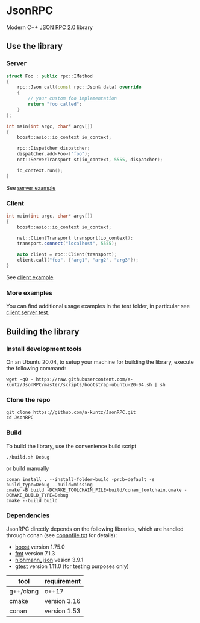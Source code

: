 # JsonRPC

Modern C++ [JSON RPC 2.0](https://www.jsonrpc.org/specification) library

## Use the library

### Server

```c++
struct Foo : public rpc::IMethod
{
    rpc::Json call(const rpc::Json& data) override
    {
        // your custom foo implementation
        return "foo called";
    }
};

int main(int argc, char* argv[])
{
    boost::asio::io_context io_context;

    rpc::Dispatcher dispatcher;
    dispatcher.add<Foo>("foo");
    net::ServerTransport st(io_context, 5555, dispatcher);

    io_context.run();
}
```

See [server example](example/src/Server.cpp)

### Client

```c++
int main(int argc, char* argv[])
{
    boost::asio::io_context io_context;

    net::ClientTransport transport(io_context);
    transport.connect("localhost", 5555);

    auto client = rpc::Client(transport);
    client.call("foo", {"arg1", "arg2", "arg3"});
}
```

See [client example](example/src/Client.cpp)

### More examples

You can find additional usage examples in the test folder, in particular see [client server test](test/src/ClientServerTest.cpp).


## Building the library

### Install development tools

On an Ubuntu 20.04, to setup your machine for building the library, execute the following command:

```shell
wget -qO - https://raw.githubusercontent.com/a-kuntz/JsonRPC/master/scripts/bootstrap-ubuntu-20-04.sh | sh
```

### Clone the repo

```shell
git clone https://github.com/a-kuntz/JsonRPC.git
cd JsonRPC
```


### Build

To build the library, use the convenience build script

```shell
./build.sh Debug
```

or build manually

```shell
conan install . --install-folder=build -pr:b=default -s build_type=Debug --build=missing
cmake -B build -DCMAKE_TOOLCHAIN_FILE=build/conan_toolchain.cmake -DCMAKE_BUILD_TYPE=Debug
cmake --build build
```

### Dependencies

JsonRPC directly depends on the following libraries, which are handled through conan (see [conanfile.txt](conanfile.txt) for details):

- [boost](https://www.boost.org) version 1.75.0
- [fmt](https://github.com/fmtlib/fmt) version 7.1.3
- [nlohmann_json](https://github.com/nlohmann/json) vesion 3.9.1
- [gtest](https://github.com/google/googletest) version 1.11.0 (for testing purposes only)

| tool      | requirement    |
| --------- | -------------- |
| g++/clang | c++17          |
| cmake     | version 3.16   |
| conan     | version 1.53   |
